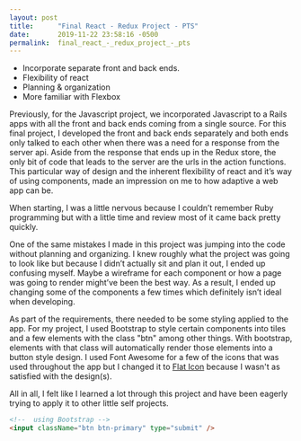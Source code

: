 ```yaml
---
layout: post
title:      "Final React - Redux Project - PTS"
date:       2019-11-22 23:58:16 -0500
permalink:  final_react_-_redux_project_-_pts
---
```


 
*   Incorporate separate front and back ends.
*   Flexibility of react
*   Planning & organization
*   More familiar with Flexbox
 
Previously, for the Javascript project, we incorporated Javascript to a Rails apps with all the front and back ends coming from a single source. For this final project, I developed the front and back ends separately and both ends only talked to each other when there was a need for a response from the server api. Aside from the response that ends up in the Redux store, the only bit of code that leads to the server are the urls in the action functions. This particular way of design and the inherent flexibility of react and it’s way of using components, made an impression on me to how adaptive a web app can be.
 
When starting, I was a little nervous because I couldn’t remember Ruby programming but with a little time and review most of it came back pretty quickly. 
 
One of the same mistakes I made in this project was jumping into the code without planning and organizing. I knew roughly what the project was going to look like but because I didn’t actually sit and plan it out, I ended up confusing myself. Maybe a wireframe for each component or how a page was going to render might’ve been the best way. As a result, I ended up changing some of the components a few times which definitely isn’t ideal when developing.
 
As part of the requirements, there needed to be some styling applied to the app. For my project, I used Bootstrap to style certain components into tiles and a few elements with the class "btn" among other things. With bootstrap, elements with that class will automatically  render those elements into a button style design. I used Font Awesome for a few of the icons that was used throughout the app but I changed it to [Flat Icon](https://www.flaticon.com/) because I wasn't as satisfied with the design(s).
 
All in all, I felt like I learned a lot through this project and have been eagerly trying to apply it to other little self projects.
 
 
 
 
```html 
<!--  using Bootstrap -->
<input className="btn btn-primary" type="submit" />
```




